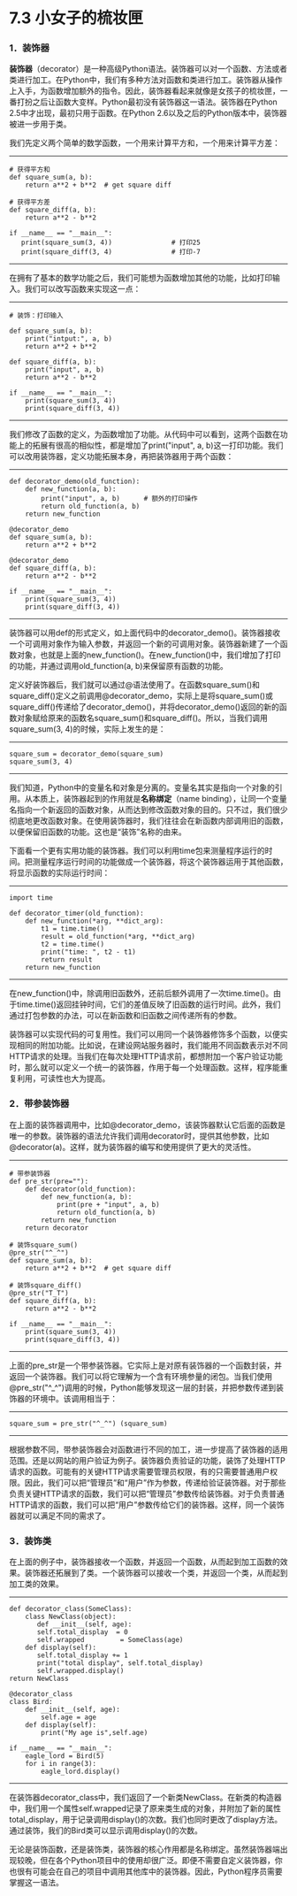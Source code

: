 # 7.3 小女子的梳妆匣

### 1．装饰器

**装饰器**（decorator）是一种高级Python语法。装饰器可以对一个函数、方法或者类进行加工。在Python中，我们有多种方法对函数和类进行加工。装饰器从操作上入手，为函数增加额外的指令。因此，装饰器看起来就像是女孩子的梳妆匣，一番打扮之后让函数大变样。Python最初没有装饰器这一语法。装饰器在Python 2.5中才出现，最初只用于函数。在Python 2.6以及之后的Python版本中，装饰器被进一步用于类。

我们先定义两个简单的数学函数，一个用来计算平方和，一个用来计算平方差：

------------------------------------------------------------------------

    # 获得平方和
    def square_sum(a, b):
        return a**2 + b**2  # get square diff

    # 获得平方差
    def square_diff(a, b):
        return a**2 - b**2

    if __name__ == "__main__":
       print(square_sum(3, 4))               # 打印25
       print(square_diff(3, 4)               # 打印-7

------------------------------------------------------------------------

在拥有了基本的数学功能之后，我们可能想为函数增加其他的功能，比如打印输入。我们可以改写函数来实现这一点：

------------------------------------------------------------------------

    # 装饰：打印输入

    def square_sum(a, b):
        print("intput:", a, b)
        return a**2 + b**2

    def square_diff(a, b):
        print("input", a, b)
        return a**2 - b**2

    if __name__ == "__main__":
        print(square_sum(3, 4))
        print(square_diff(3, 4))

------------------------------------------------------------------------

我们修改了函数的定义，为函数增加了功能。从代码中可以看到，这两个函数在功能上的拓展有很高的相似性，都是增加了print("input",
a,
b)这一打印功能。我们可以改用装饰器，定义功能拓展本身，再把装饰器用于两个函数：

------------------------------------------------------------------------

    def decorator_demo(old_function):
        def new_function(a, b):
            print("input", a, b)      # 额外的打印操作
            return old_function(a, b)
        return new_function

    @decorator_demo
    def square_sum(a, b):
        return a**2 + b**2

    @decorator_demo
    def square_diff(a, b):
        return a**2 - b**2

    if __name__ == "__main__":
        print(square_sum(3, 4))
        print(square_diff(3, 4))

------------------------------------------------------------------------

装饰器可以用def的形式定义，如上面代码中的decorator\_demo()。装饰器接收一个可调用对象作为输入参数，并返回一个新的可调用对象。装饰器新建了一个函数对象，也就是上面的new\_function()。在new\_function()中，我们增加了打印的功能，并通过调用old\_function(a, b)来保留原有函数的功能。

定义好装饰器后，我们就可以通过@语法使用了。在函数square\_sum()和square\_diff()定义之前调用@decorator\_demo，实际上是将square\_sum()或square\_diff()传递给了decorator\_demo()，并将decorator\_demo()返回的新的函数对象赋给原来的函数名square\_sum()和square\_diff()。所以，当我们调用square\_sum(3, 4)的时候，实际上发生的是：

------------------------------------------------------------------------

    square_sum = decorator_demo(square_sum)
    square_sum(3, 4)

------------------------------------------------------------------------

我们知道，Python中的变量名和对象是分离的。变量名其实是指向一个对象的引用。从本质上，装饰器起到的作用就是**名称绑定**（name binding），让同一个变量名指向一个新返回的函数对象，从而达到修改函数对象的目的。只不过，我们很少彻底地更改函数对象。在使用装饰器时，我们往往会在新函数内部调用旧的函数，以便保留旧函数的功能。这也是“装饰”名称的由来。

下面看一个更有实用功能的装饰器。我们可以利用time包来测量程序运行的时间。把测量程序运行时间的功能做成一个装饰器，将这个装饰器运用于其他函数，将显示函数的实际运行时间：

------------------------------------------------------------------------

    import time

    def decorator_timer(old_function):
        def new_function(*arg, **dict_arg):
            t1 = time.time()
            result = old_function(*arg, **dict_arg)
            t2 = time.time()
            print("time: ", t2 - t1)
            return result
        return new_function

------------------------------------------------------------------------

在new\_function()中，除调用旧函数外，还前后额外调用了一次time.time()。由于time.time()返回挂钟时间，它们的差值反映了旧函数的运行时间。此外，我们通过打包参数的办法，可以在新函数和旧函数之间传递所有的参数。

装饰器可以实现代码的可复用性。我们可以用同一个装饰器修饰多个函数，以便实现相同的附加功能。比如说，在建设网站服务器时，我们能用不同函数表示对不同HTTP请求的处理。当我们在每次处理HTTP请求前，都想附加一个客户验证功能时，那么就可以定义一个统一的装饰器，作用于每一个处理函数。这样，程序能重复利用，可读性也大为提高。

### 2．带参装饰器

在上面的装饰器调用中，比如@decorator\_demo，该装饰器默认它后面的函数是唯一的参数。装饰器的语法允许我们调用decorator时，提供其他参数，比如@decorator(a)。这样，就为装饰器的编写和使用提供了更大的灵活性。

------------------------------------------------------------------------

    # 带参装饰器
    def pre_str(pre=""):
        def decorator(old_function):
            def new_function(a, b):
                print(pre + "input", a, b)
                return old_function(a, b)
            return new_function
        return decorator

    # 装饰square_sum()
    @pre_str("^_^")
    def square_sum(a, b):
        return a**2 + b**2  # get square diff

    # 装饰square_diff()
    @pre_str("T_T")
    def square_diff(a, b):
        return a**2 - b**2

    if __name__ == "__main__":
        print(square_sum(3, 4))
        print(square_diff(3, 4))

------------------------------------------------------------------------

上面的pre\_str是一个带参装饰器。它实际上是对原有装饰器的一个函数封装，并返回一个装饰器。我们可以将它理解为一个含有环境参量的闭包。当我们使用@pre\_str("\^\_\^")调用的时候，Python能够发现这一层的封装，并把参数传递到装饰器的环境中。该调用相当于：

------------------------------------------------------------------------

    square_sum = pre_str("^_^") (square_sum)

------------------------------------------------------------------------

根据参数不同，带参装饰器会对函数进行不同的加工，进一步提高了装饰器的适用范围。还是以网站的用户验证为例子。装饰器负责验证的功能，装饰了处理HTTP请求的函数。可能有的关键HTTP请求需要管理员权限，有的只需要普通用户权限。因此，我们可以把“管理员”和“用户”作为参数，传递给验证装饰器。对于那些负责关键HTTP请求的函数，我们可以把“管理员”参数传给装饰器。对于负责普通HTTP请求的函数，我们可以把“用户”参数传给它们的装饰器。这样，同一个装饰器就可以满足不同的需求了。

### 3．装饰类

在上面的例子中，装饰器接收一个函数，并返回一个函数，从而起到加工函数的效果。装饰器还拓展到了类。一个装饰器可以接收一个类，并返回一个类，从而起到加工类的效果。

------------------------------------------------------------------------

    def decorator_class(SomeClass):
        class NewClass(object):
           def __init__(self, age):
           self.total_display  = 0
           self.wrapped         = SomeClass(age)
        def display(self):
           self.total_display += 1
           print("total display", self.total_display)
           self.wrapped.display()
    return NewClass

    @decorator_class
    class Bird:
        def __init__(self, age):
            self.age = age
        def display(self):
            print("My age is",self.age)

    if __name__ == "__main__":
        eagle_lord = Bird(5)
        for i in range(3):
            eagle_lord.display()

------------------------------------------------------------------------

在装饰器decorator\_class中，我们返回了一个新类NewClass。在新类的构造器中，我们用一个属性self.wrapped记录了原来类生成的对象，并附加了新的属性total\_display，用于记录调用display()的次数。我们也同时更改了display方法。通过装饰，我们的Bird类可以显示调用display()的次数。

无论是装饰函数，还是装饰类，装饰器的核心作用都是名称绑定。虽然装饰器端出现较晚，但在各个Python项目中的使用却很广泛。即便不需要自定义装饰器，你也很有可能会在自己的项目中调用其他库中的装饰器。因此，Python程序员需要掌握这一语法。
